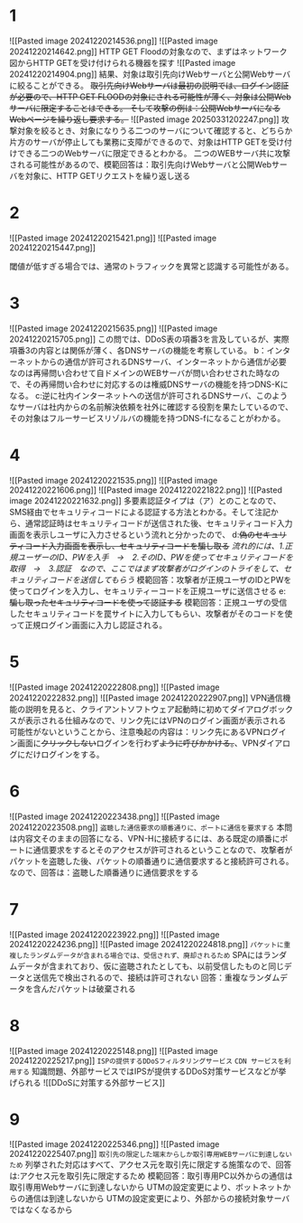 # 1
![[Pasted image 20241220214536.png]]
![[Pasted image 20241220214642.png]]
HTTP GET Floodの対象なので、まずはネットワーク図からHTTP GETを受け付けられる機器を探す
![[Pasted image 20241220214904.png]]
結果、対象は取引先向けWebサーバと公開Webサーバに絞ることができる。
~~取引先向けWebサーバは最初の説明では、ログイン認証が必要ので、HTTP GET FLOODの対象にされる可能性が薄く、対象は公開Webサーバに限定することはできる。
そして攻撃の例は：公開WebサーバになるWebページを繰り返し要求する。~~
![[Pasted image 20250331202247.png]]
攻撃対象を絞るとき、対象になりうる二つのサーバについて確認すると、どちらか片方のサーバが停止しても業務に支障ができるので、対象はHTTP GETを受け付けできる二つのWebサーバに限定できるとわかる。
二つのWEBサーバ共に攻撃される可能性があるので、模範回答は：取引先向けWebサーバと公開Webサーバを対象に、HTTP GETリクエストを繰り返し送る
# 2
![[Pasted image 20241220215421.png]]
![[Pasted image 20241220215447.png]]

閾値が低すぎる場合では、通常のトラフィックを異常と認識する可能性がある。

# 3
![[Pasted image 20241220215635.png]]
![[Pasted image 20241220215705.png]]
この問では、DDoS表の項番3を言及しているが、実際項番3の内容とは関係が薄く、各DNSサーバの機能を考察している。
b：インターネットからの通信が許可されるDNSサーバ、インターネットから通信が必要なのは再帰問い合わせて自ドメインのWEBサーバが問い合わせされた時なので、その再帰問い合わせに対応するのは権威DNSサーバの機能を持つDNS-Kになる。
c:逆に社内インターネットへの送信が許可されるDNSサーバ、このようなサーバは社内からの名前解決依頼を社外に確認する役割を果たしているので、その対象はフルーサービスリゾルバの機能を持つDNS-fになることがわかる。

# 4
![[Pasted image 20241220221535.png]]
![[Pasted image 20241220221606.png]]
![[Pasted image 20241220221822.png]]
![[Pasted image 20241220221632.png]]
多要素認証タイプは（ア）とのことなので、SMS経由でセキュリティコードによる認証する方法とわかる。そして注記から、通常認証時はセキュリティコードが送信された後、セキュリティコード入力画面を表示しユーザに入力させるという流れと分かったので、
d:~~偽のセキュリティコード入力画面を表示し、セキュリティコードを騙し取る~~
*流れ的には、1.正規ユーザーのID、PWを入手　->　2.そのID、PWを使ってセキュリティコードを取得　->　3.認証　なので、ここではまず攻撃者がログインのトライをして、セキュリティコードを送信してもらう*
模範回答：攻撃者が正規ユーザのIDとPWを使ってログインを入力し、セキュリティーコードを正規ユーザに送信させる
e:~~騙し取ったセキュリティコードを使って認証する~~
模範回答：正規ユーザの受信したセキュリティコードを罠サイトに入力してもらい、攻撃者がそのコードを使って正規ログイン画面に入力し認証される。

# 5
![[Pasted image 20241220222808.png]]
![[Pasted image 20241220222832.png]]
![[Pasted image 20241220222907.png]]
VPN通信機能の説明を見ると、クライアントソフトウェア起動時に初めてダイアログボックスが表示される仕組みなので、リンク先にはVPNのログイン画面が表示される可能性がないということから、注意喚起の内容は：リンク先にあるVPNログイン画面に~~クリックしない~~ログインを行わず~~ように呼びかかける。~~、VPNダイアログにだけログインをする。

# 6
![[Pasted image 20241220223438.png]]
![[Pasted image 20241220223508.png]]
`盗聴した通信要求の順番通りに、ポートに通信を要求する`
本問は内容文そのままの回答になる、VPN-Hに接続するには、ある既定の順番にポートに通信要求をするとそのアクセスが許可されるということなので、攻撃者がパケットを盗聴した後、パケットの順番通りに通信要求すると接続許可される。
なので、回答は：盗聴した順番通りに通信要求をする

# 7
![[Pasted image 20241220223922.png]]
![[Pasted image 20241220224236.png]]
![[Pasted image 20241220224818.png]]
`パケットに重複したランダムデータが含まれる場合では、受信されず、廃却されるため`
SPAにはランダムデータが含まれており、仮に盗聴されたとしても、以前受信したものと同じデータと送信先で検出されるので、接続は許可されない
回答：重複なランダムデータを含んだパケットは破棄される

# 8
![[Pasted image 20241220225148.png]]
![[Pasted image 20241220225217.png]]
`ISPの提供するDDoSフィルタリングサービス`
`CDN サービスを利用する`
知識問題、外部サービスではIPSが提供するDDoS対策サービスなどが挙げられる
![[DDoSに対策する外部サービス]]

# 9
![[Pasted image 20241220225346.png]]
![[Pasted image 20241220225407.png]]
`取引先の限定した端末からしか取引専用WEBサーバに到達しないため`
列挙された対応はすべて、アクセス元を取引先に限定する施策なので、回答は:アクセス元を取引先に限定するため
模範回答：取引専用PC以外からの通信は取引専用Webサーバに到達しないから
	UTMの設定変更により、ボットネットからの通信は到達しないから
	UTMの設定変更により、外部からの接続対象サーバではなくなるから